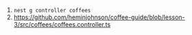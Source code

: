 1. `nest g controller coffees`
2. https://github.com/heminjohnson/coffee-guide/blob/lesson-3/src/coffees/coffees.controller.ts
